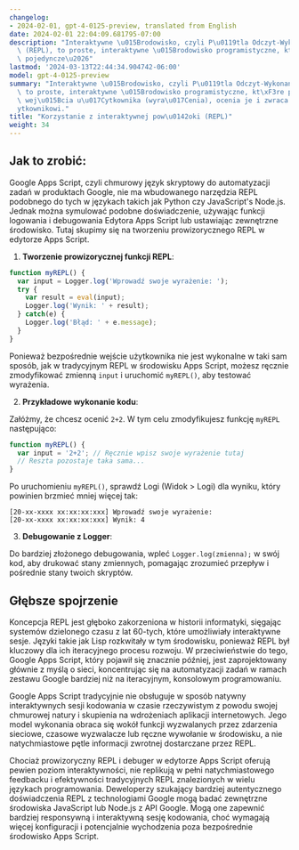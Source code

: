 ```yaml
---
changelog:
- 2024-02-01, gpt-4-0125-preview, translated from English
date: 2024-02-01 22:04:09.681795-07:00
description: "Interaktywne \u015Brodowisko, czyli P\u0119tla Odczyt-Wykonanie-Wydruk\
  \ (REPL), to proste, interaktywne \u015Brodowisko programistyczne, kt\xF3re przyjmuje\
  \ pojedyncze\u2026"
lastmod: '2024-03-13T22:44:34.904742-06:00'
model: gpt-4-0125-preview
summary: "Interaktywne \u015Brodowisko, czyli P\u0119tla Odczyt-Wykonanie-Wydruk (REPL),\
  \ to proste, interaktywne \u015Brodowisko programistyczne, kt\xF3re przyjmuje pojedyncze\
  \ wej\u015Bcia u\u017Cytkownika (wyra\u017Cenia), ocenia je i zwraca wynik u\u017C\
  ytkownikowi."
title: "Korzystanie z interaktywnej pow\u0142oki (REPL)"
weight: 34
---
```


## Jak to zrobić:
Google Apps Script, czyli chmurowy język skryptowy do automatyzacji zadań w produktach Google, nie ma wbudowanego narzędzia REPL podobnego do tych w językach takich jak Python czy JavaScript's Node.js. Jednak można symulować podobne doświadczenie, używając funkcji logowania i debugowania Edytora Apps Script lub ustawiając zewnętrzne środowisko. Tutaj skupimy się na tworzeniu prowizorycznego REPL w edytorze Apps Script.

1. **Tworzenie prowizorycznej funkcji REPL**:

```javascript
function myREPL() {
  var input = Logger.log('Wprowadź swoje wyrażenie: ');
  try {
    var result = eval(input);
    Logger.log('Wynik: ' + result);
  } catch(e) {
    Logger.log('Błąd: ' + e.message);
  }
}
```

Ponieważ bezpośrednie wejście użytkownika nie jest wykonalne w taki sam sposób, jak w tradycyjnym REPL w środowisku Apps Script, możesz ręcznie zmodyfikować zmienną `input` i uruchomić `myREPL()`, aby testować wyrażenia.

2. **Przykładowe wykonanie kodu**:

Załóżmy, że chcesz ocenić `2+2`. W tym celu zmodyfikujesz funkcję `myREPL` następująco:

```javascript
function myREPL() {
  var input = '2+2'; // Ręcznie wpisz swoje wyrażenie tutaj
  // Reszta pozostaje taka sama...
}
```

Po uruchomieniu `myREPL()`, sprawdź Logi (Widok > Logi) dla wyniku, który powinien brzmieć mniej więcej tak:

```
[20-xx-xxxx xx:xx:xx:xxx] Wprowadź swoje wyrażenie:
[20-xx-xxxx xx:xx:xx:xxx] Wynik: 4
```

3. **Debugowanie z Logger**:

Do bardziej złożonego debugowania, wpleć `Logger.log(zmienna);` w swój kod, aby drukować stany zmiennych, pomagając zrozumieć przepływ i pośrednie stany twoich skryptów.

## Głębsze spojrzenie
Koncepcja REPL jest głęboko zakorzeniona w historii informatyki, sięgając systemów dzielonego czasu z lat 60-tych, które umożliwiały interaktywne sesje. Języki takie jak Lisp rozkwitały w tym środowisku, ponieważ REPL był kluczowy dla ich iteracyjnego procesu rozwoju. W przeciwieństwie do tego, Google Apps Script, który pojawił się znacznie później, jest zaprojektowany głównie z myślą o sieci, koncentrując się na automatyzacji zadań w ramach zestawu Google bardziej niż na iteracyjnym, konsolowym programowaniu.

Google Apps Script tradycyjnie nie obsługuje w sposób natywny interaktywnych sesji kodowania w czasie rzeczywistym z powodu swojej chmurowej natury i skupienia na wdrożeniach aplikacji internetowych. Jego model wykonania obraca się wokół funkcji wyzwalanych przez zdarzenia sieciowe, czasowe wyzwalacze lub ręczne wywołanie w środowisku, a nie natychmiastowe pętle informacji zwrotnej dostarczane przez REPL.

Chociaż prowizoryczny REPL i debuger w edytorze Apps Script oferują pewien poziom interaktywności, nie replikują w pełni natychmiastowego feedbacku i efektywności tradycyjnych REPL znalezionych w wielu językach programowania. Deweloperzy szukający bardziej autentycznego doświadczenia REPL z technologiami Google mogą badać zewnętrzne środowiska JavaScript lub Node.js z API Google. Mogą one zapewnić bardziej responsywną i interaktywną sesję kodowania, choć wymagają więcej konfiguracji i potencjalnie wychodzenia poza bezpośrednie środowisko Apps Script.
